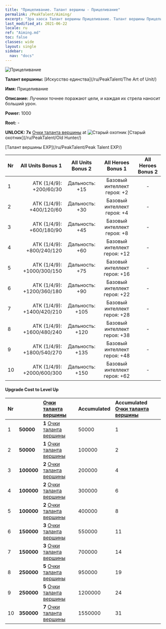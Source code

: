 ```yaml
---
title: "Прицеливание. Талант вершины - Прицеливание"
permalink: /PeakTalent/Aiming/
excerpt: "Эра хаоса Талант вершины Прицеливание. Талант вершины Прицеливание. Прицеливание"
last_modified_at: 2021-06-22
locale: ru
ref: "Aiming.md"
toc: false
classes: wide
layout: single
sidebar:
  nav: "docs"
---
```


  ![Прицеливание](/images/pt/talent_2009.png)

  **Талант вершины:** [Искусство единства](/ru/PeakTalent/The Art of Unit/)

  **Имя:** Прицеливание

  **Описание:** Лучники точнее поражают цели, и каждая их стрела наносит больший урон.

  **Power:** 1000

  **Root:** -

  **UNLOCK: 7x** [Очки таланта вершины](/ItemsRU/con_934/) at ![Старый охотник](/images/pt/talent_2010.png) [Старый охотник](/ru/PeakTalent/Old Hunter/)

  [Талант вершины EXP](/ru/PeakTalent/Peak Talent EXP/)

  | Nr | All Units Bonus 1 | All Units Bonus 2 | All Heroes Bonus 1 | All Heroes Bonus 2 |
  |:---|--------------:|:-------------:|:-------------:|:-------------:|
  | 1 | АТК (1/4/9): +200/60/30 | Дальность: +15 | Базовый интеллект героя: +2 | - |
  | 2 | АТК (1/4/9): +400/120/60 | Дальность: +30 | Базовый интеллект героя: +4 | - |
  | 3 | АТК (1/4/9): +600/180/90 | Дальность: +45 | Базовый интеллект героя: +8 | - |
  | 4 | АТК (1/4/9): +800/240/120 | Дальность: +60 | Базовый интеллект героя: +12 | - |
  | 5 | АТК (1/4/9): +1000/300/150 | Дальность: +75 | Базовый интеллект героя: +16 | - |
  | 6 | АТК (1/4/9): +1200/360/180 | Дальность: +90 | Базовый интеллект героя: +22 | - |
  | 7 | АТК (1/4/9): +1400/420/210 | Дальность: +105 | Базовый интеллект героя: +28 | - |
  | 8 | АТК (1/4/9): +1600/480/240 | Дальность: +120 | Базовый интеллект героя: +38 | - |
  | 9 | АТК (1/4/9): +1800/540/270 | Дальность: +135 | Базовый интеллект героя: +48 | - |
  | 10 | АТК (1/4/9): +2000/600/300 | Дальность: +150 | Базовый интеллект героя: +62 | - |


#### Upgrade Cost to Level Up

  | Nr | <i class="fas fa-coins"/> | [Очки таланта вершины](/ItemsRU/con_934/) | Accumulated <i class="fas fa-coins"/> | Accumulated [Очки таланта вершины](/ItemsRU/con_934/) |
  |:---|:--------------|:-------------|:-------------|:-------------|
  | 1 | **50000** | **1** [Очки таланта вершины](/ItemsRU/con_934/) | 50000 | 1 |
  | 2 | **50000** | **1** [Очки таланта вершины](/ItemsRU/con_934/) | 100000 | 2 |
  | 3 | **100000** | **2** [Очки таланта вершины](/ItemsRU/con_934/) | 200000 | 4 |
  | 4 | **100000** | **2** [Очки таланта вершины](/ItemsRU/con_934/) | 300000 | 6 |
  | 5 | **100000** | **2** [Очки таланта вершины](/ItemsRU/con_934/) | 400000 | 8 |
  | 6 | **150000** | **3** [Очки таланта вершины](/ItemsRU/con_934/) | 550000 | 11 |
  | 7 | **150000** | **3** [Очки таланта вершины](/ItemsRU/con_934/) | 700000 | 14 |
  | 8 | **250000** | **5** [Очки таланта вершины](/ItemsRU/con_934/) | 950000 | 19 |
  | 9 | **250000** | **5** [Очки таланта вершины](/ItemsRU/con_934/) | 1200000 | 24 |
  | 10 | **350000** | **7** [Очки таланта вершины](/ItemsRU/con_934/) | 1550000 | 31 |
